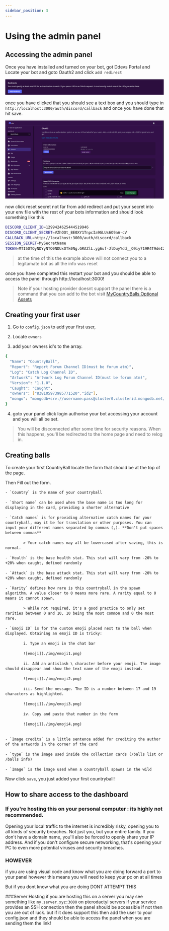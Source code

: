 ```yaml
---
sidebar_position: 3
---
```


# Using the admin panel

## Accessing the admin panel
Once you have installed and turned on your bot, got Ddevs Portal and Locate your bot and goto Oauth2 and click `add redirect`

![redirects](./img/redirects.png)

once you have clicked that you should see a text box and you should type in `http://localhost:3000/auth/discord/callback` and once you have done that hit save.

![Save](./img/save.png)

now click reset secret not far from add redirect and put your secret into your env file with the rest of your bots information and should look something like this

```bash
DISCORD_CLIENT_ID=1299424625444519946
DISCORD_CLIENT_SECRET=VZhOOt_BE0XY1TnpcIa9GLUs6O9aA-cV
CALLBACK_URL=http://localhost:3000/auth/discord/callback
SESSION_SECRET=MySecretName
TOKEN=MTI5OTQyNDYyNTQ0NDUxOTk0Ng.GRAZlL.yg6uf-JlDuyYdd__Q9iy719R4T9deIZzjYLD6E
```

> at the time of this the example above will not connect you to a legitamate bot as all the info was reset

once you have completed this restart your bot and you should be able to access the panel through http://localhost:3000! 

> Note if your hosting provider doesnt support the panel there is a command that you can add to the bot visit [MyCountryBalls Optional Assets](https://example.com)

## Creating your first user
1. Go to `config.json` to add your first user, 

2. Locate `owners`

3. add your owners id's to the array.
```bash
{
  "Name": "CountryBall",
  "Report": "Report Forum Channel ID(must be forum atm)",
  "Log": "Catch Log Channel ID",
  "Artwork": "Artwork Log Forum Channel ID(must be forum atm)",
  "Version": "1.1.0",
  "Caught": "Caught",
  "owners": ["838105973985771520","id2"],
  "mongo": "mongodb+srv://username:pass@cluster0.clusterid.mongodb.net/bot"
}
```
4. goto your panel click login authorise your bot accessing your account and you will all be set.

> You will be disconnected after some time for security reasons. When this happens, you'll be redirected to the home page and need to relog in.

## Creating balls

To create your first CountryBall locate the form that should be at the top of the page.

Then Fill out the form.

    - `Country` is the name of your countryball

    - `Short name` can be used when the base name is too long for displaying in the card, providing a shorter alternative

    - `Catch names` is for providing alternative catch names for your countryball, may it be for translation or other purposes. You can input your different names separated by commas (,). **Don't put spaces between commas**

            > Your catch names may all be lowercased after saving, this is normal.

    - `Health` is the base health stat. This stat will vary from -20% to +20% when caught, defined randomly

    - `Attack` is the base attack stat. This stat will vary from -20% to +20% when caught, defined randomly

    - `Rarity` defines how rare is this countryball in the spawn algorithm. A value closer to 0 means more rare. A rarity equal to 0 means it cannot spawn.

            > While not required, it's a good practice to only set rarities between 0 and 10, 10 being the most common and 0 the most rare.

    - `Emoji ID` is for the custom emoji placed next to the ball when displayed. Obtaining an emoji ID is tricky:

            i. Type an emoji in the chat bar

            ![emoji](./img/emoji1.png)

            ii. Add an antislash \ character before your emoji. The image should disappear and show the text name of the emoji instead.

            ![emoji](./img/emoji2.png)

            iii. Send the message. The ID is a number between 17 and 19 characters as highlighted.

            ![emoji](./img/emoji3.png)

            iv. Copy and paste that number in the form

            ![emoji](./img/emoji4.png)


    - `Image credits` is a little sentence added for crediting the author of the artwords in the corner of the card

    - `type` is the image used inside the collection cards (/balls list or /balls info)

    - `Image` is the image used when a countryball spawns in the wild

Now click `save`, you just added your first countryball!


## How to share access to the dashboard
### If you're hosting this on your personal computer : its highly not recommended.

Opening your local traffic to the internet is incredibly risky, opening you to all kinds of security breaches. Not just you, but your entire family. If you don't have a domain name, you'll also be forced to openly share your IP address. And if you don't configure secure networking, that's opening your PC to even more potential viruses and security breaches.

### HOWEVER
if you are using visual code and know what you are doing forward a port to your panel however this means you will need to keep your pc on at all times

But if you dont know what you are doing DONT ATTEMPT THIS  

###Server Hosting
if you are hosting this on a server you may see something like `my.server.xyz:3000` on pterodactyl servers if your service provides an SSH connection then the panel should be accessible if not then you are out of luck. but if it does support this then add the user to your config.json and they should be able to access the panel when you are sending them the link!